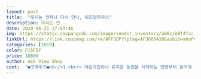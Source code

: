 ```yaml
---
layout: post 
title:  "우리는 언제나 다시 만나, 위즈덤하우스" 
description: 우리는 언 ..
date: 2020-06-21 17:03:46 
img: https://static.coupangcdn.com/image/vendor_inventory/a08c/e9f4fcc705331dadf08cec195f2b92b2327ad7977e7e3103f9eaa40deffb.jpg 
linkUrl: https://link.coupang.com/re/AFFSDP?lptag=AF3600438&subid=ahnPublicAsk&pageKey=28565399&itemId=109707801&vendorItemId=3213345658&traceid=V0-113-958d740940f070db 
categories: [1019] 
color: F15F5F 
price: 10800 
author: Ask View Shop 
cont:  "●구매후기●<br/>1.<br/> 어린이집이나 유치원 등원을 시작하는 연령부터 읽어야 할 것 같아요.<br/><br/>2.<br/> 양육자와의 분리를 힘들어하는 아이에게 자연스레 유아용 까꿍 놀이 역할 하는 책<br/>3.<br/> 양육자의 마음을 공감하며 위로하는 책<br/>4.<br/> 영유아 도서 고전이 되어 제 아이가 성인이 되어 부모 입장이 되어 다시, 함께 읽고 마음을 나누고 싶은 책<br/>5.<br/> 양육자의 눈물 100% 장담합니다.<br/><br/>6.<br/> 안녕달 작가님의 그림이 너무나 와닿았어요.<br/><br/>● 2017년 초판 1쇄  2020년 1월  28쇄<br/>● 가격 12,000원<br/>● 글  윤여림  그림 안녕달<br/>● 우리는 언제나 다시 만나<br/>● 출판사 위즈덤하우스<br/>ㅜㅜㅜㅜ 갑자기 울컥해서<br/>ㅜㅜ읽어보시면  압니다ㅠㅠ<br/>계속 아이들과 있는간이<br/>구매전 후기를 읽어 봤는데<br/>그때가 오면<br/>그래서 책을 대충 보니 그럴만한<br/>금방  너에게 돌아온다는 걸  말이야.<br/><br/>길어져ㅜ저도ㅜ많이 지쳐있었거든요<br/>내 자녀 역시 어릴적엔 이야기의 주인공처럼  한시도 떨어지지 않으려고 했던 기억이 난다.<br/>  화장실 갈 때도,  머리를 감을 때도, 옆집에 잠시 디녀 올 때도 언제나  떨어지지 않아 애를 먹었다.<br/>  그땐 내 아이가 특별히<br/>내용이 없는거 같아서<br/>눈물이 ㅜㅜㅜㅜㅜㅜ<br/>다시 어린이집 등원을 하려는데 하루 이틀 좋다고 가더니 예전보다 등원 거부가 더 심해졌고 그래서 이 책을 선택했어요.<br/><br/>더 궁금했어요<br/>몇 번 책을 읽어주고, 그러고 며칠 후 딸아이와 잠깐 떨어질 상황이 생겼는데 “엄마 우리는 언제나 다시 만나지?” 하며 묻는 딸아이에 놀랐네요.<br/><br/>미리 배우네요 ㅠㅠ<br/>밤에 아이에게 읽어주다가<br/>실제로 책을 받아서 읽으니 울컥 정도가 아니라 가슴 깊은 곳에서 뜨거운 것이 몽글몽글 올라오네요.<br/><br/>아깝네요<br/>아이 이름을 넣어 읽어주고 그림을 보며 이야기를 나누며, “우리는 언제나 다시 만나”를 반복적으로 이야기합니다.<br/><br/>아이가 등원 버스 앞에서 매달리는 모습, 아이를 보내놓고 아이 방에 앉아 아이의 흔적을 보며 걱정하고 그리워하는 엄마의 모습은 마치 제 자화상 같습니다.<br/> 그 모습이 어찌나 쓸쓸한지요... <br/>... <br/><br/>아이가보고싶어도<br/>아이들은 훌쩍 커버려서 ㅜㅜ<br/>아이를 키우기가 힘들다고 하는 요즘 육아에 지친 엄마들  더욱 힘내시고 되돌아보면 행복한 일로 남을거라 생각되네요.<br/><br/>아주 예전에 그림책은 아이들만 보는 줄로  알았다.<br/> 그런데 지금부터 10년전 쯤에 아는 지인이 그림책 동호회 활동을 하며 그림책을 읽어주러 다니는 모습이 참 좋았다.<br/>  그때부터 나도 그림책을 읽고 그림책도 몇권 사서 아직까지 보관하고 있다.<br/>  그즈음 고등학생이던 딸에게도 읽어 주고 그림책도 보여 주었다.<br/> 초등생이 아닌 다 컸다고 생각하는  성인도 읽으면 좋다는 것을 알려 주었다.<br/><br/>엄마가  당장 보이지 않더라도<br/>엄마와 아이가 찰떡처렁 붙어있고  싶어하는건 세상 그 누구보다도 제일 사랑하는 사람이자 최고로  믿을 수 있는 사람이라는걸 말해주는거다.<br/><br/>우리는 언제나 다시  만난다는 걸 말이야.<br/><br/>우셨다는 후기가 꽤있어서<br/>유독 엄마와 떨어지지 않으려는 5세 45개월 딸아이와 함께 읽고 있어요.<br/><br/>유별나고 유난스러워 엄마를 힘들게 하는  아이라고 생각 했다.<br/> 그러나 이 책을 읽어보면 그 시기에 겪는 보통의  일이라고 보아진다.<br/>  어릴적 분리불안을 심하게 겪었던  아들이 이제 장성하여 얼마 있으면 애기 아빠가 된다.<br/> 의젓하게  잘 자라 가정을 꾸리고 엄마에겐 늘 믿음직스럽고 장한 아들이다.<br/> 어릴적 징징대고  한시도 떨이지지 않으려고 했던 그때가  참 행복했던 시절이라 여겨진다.<br/><br/>육아에 지치신 맘들에게<br/>이 세상의 엄마는 자녀에게  힘이자  기댈 수 있는 가장 따뜻한 품이 아닐까요?<br/>이 책에서 마음에 와 닿는 글을 옮겨본다.<br/><br/>이책 추천드려요<br/>저는 꾸욱참으며 즐겁게 생활을<br/>저도 그랬어요<br/>좀 날카로워지기도 하고<br/>지금 가는 시간이<br/>지금의 소중함을 알았어요<br/>진짜 가족의 소중함<br/>책 속 이야기는 유치원부터 청소년기 정도 아이의 모습을 담았어요.<br/><br/>총평<br/>친정엄마께 전화한통 드려야겠어요ㅠㅠ<br/>커서는 함께ㅜ하고싶어도<br/>코로나로 인해 가정 보육하며 본의 아니게 아이를 끼고 있게 된 후,<br/>코로나로 인해서<br/>하지만 너는 곧 깨달았어.<br/><br/>함께 하는시간이 없을테니까요<br/>해나가야 된다는걸 준비해야되는걸<br/>후기 보고 책 소개에 노출된 몇 장면을 보고 아 울컥할 수 있겠다 예상하였는데,<br/>힘들었는데 이제는<br/>" 
---
```

